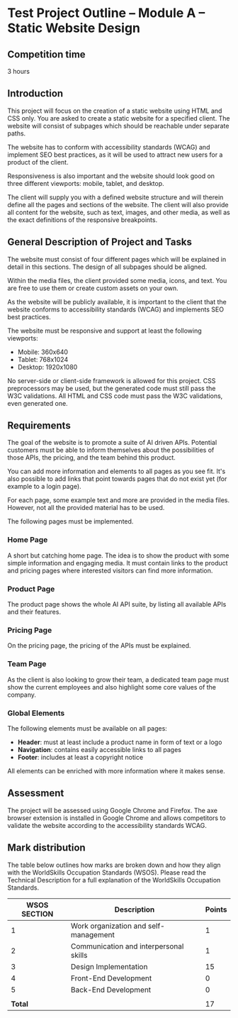 # Test Project Outline – Module A – Static Website Design

## Competition time

3 hours

## Introduction

This project will focus on the creation of a static website using HTML and CSS only. You are asked to create a static website for a specified client.
The website will consist of subpages which should be reachable under separate paths.

The website has to conform with accessibility standards (WCAG) and implement SEO best practices,
as it will be used to attract new users for a product of the client.

Responsiveness is also important and the website should look good on three different viewports:
mobile, tablet, and desktop.

The client will supply you with a defined website structure and will therein define all
the pages and sections of the website. The client will also provide all content for the website,
such as text, images, and other media, as well as the exact definitions of the
responsive breakpoints.

## General Description of Project and Tasks

The website must consist of four different pages which will be explained in detail in this sections.
The design of all subpages should be aligned.

Within the media files, the client provided some media, icons, and text.
You are free to use them or create custom assets on your own.

As the website will be publicly available, it is important to the client that the website conforms to accessibility standards (WCAG) and implements SEO best practices.

The website must be responsive and support at least the following viewports:

- Mobile: 360x640
- Tablet: 768x1024
- Desktop: 1920x1080

No server-side or client-side framework is allowed for this project.
CSS preprocessors may be used, but the generated code must still pass the W3C validations.
All HTML and CSS code must pass the W3C validations, even generated one.

## Requirements

The goal of the website is to promote a suite of AI driven APIs.
Potential customers must be able to inform themselves about the possibilities of those APIs, the pricing, and the team behind this product.

You can add more information and elements to all pages as you see fit.
It's also possible to add links that point towards pages that do not exist yet (for example to a login page).

For each page, some example text and more are provided in the media files.
However, not all the provided material has to be used.

The following pages must be implemented.

### Home Page

A short but catching home page.
The idea is to show the product with some simple information and engaging media.
It must contain links to the product and pricing pages where interested visitors can find more information.

### Product Page

The product page shows the whole AI API suite, by listing all available APIs and their features.

### Pricing Page

On the pricing page, the pricing of the APIs must be explained.

### Team Page

As the client is also looking to grow their team, a dedicated team page must show the current employees and also highlight some core values of the company.

### Global Elements

The following elements must be available on all pages:

- **Header**: must at least include a product name in form of text or a logo
- **Navigation**: contains easily accessible links to all pages
- **Footer**: includes at least a copyright notice

All elements can be enriched with more information where it makes sense.

## Assessment

The project will be assessed using Google Chrome and Firefox.
The axe browser extension is installed in Google Chrome and allows competitors to validate the website according to the accessibility standards WCAG.

## Mark distribution

The table below outlines how marks are broken down and how they align with the WorldSkills
Occupation Standards (WSOS). Please read the Technical Description for a full explanation of the
WorldSkills Occupation Standards.

| WSOS SECTION | Description                            | Points |
| ------------ | -------------------------------------- | ------ |
| 1            | Work organization and self-management  | 1      |
| 2            | Communication and interpersonal skills | 1      |
| 3            | Design Implementation                  | 15     |
| 4            | Front-End Development                  | 0      |
| 5            | Back-End Development                   | 0      |
|              |                                        |        |
| **Total**    |                                        | 17     |
